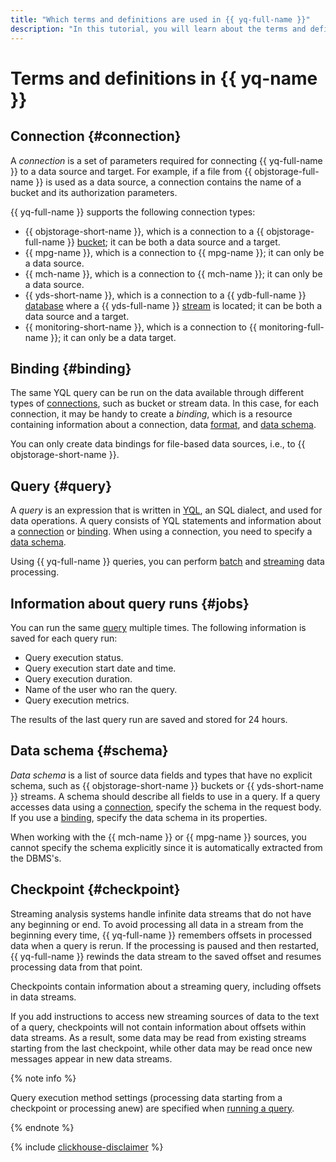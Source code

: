 ```yaml
---
title: "Which terms and definitions are used in {{ yq-full-name }}"
description: "In this tutorial, you will learn about the terms and definitions used in {{ yq-name }}."
---
```


# Terms and definitions in {{ yq-name }}

## Connection {#connection}

A _connection_ is a set of parameters required for connecting {{ yq-full-name }} to a data source and target. For example, if a file from {{ objstorage-full-name }} is used as a data source, a connection contains the name of a bucket and its authorization parameters.

{{ yq-full-name }} supports the following connection types:

* {{ objstorage-short-name }}, which is a connection to a {{ objstorage-full-name }} [bucket](../../storage/concepts/bucket.md); it can be both a data source and a target.
* {{ mpg-name }}, which is a connection to {{ mpg-name }}; it can only be a data source.
* {{ mch-name }}, which is a connection to {{ mch-name }}; it can only be a data source.
* {{ yds-short-name }}, which is a connection to a {{ ydb-full-name }} [database](../../ydb/concepts/resources.md#database) where a {{ yds-full-name }} [stream](../../data-streams/concepts/glossary.md#stream-concepts) is located; it can be both a data source and a target.
* {{ monitoring-short-name }}, which is a connection to {{ monitoring-full-name }}; it can only be a data target.

## Binding {#binding}

The same YQL query can be run on the data available through different types of [connections](#connection), such as bucket or stream data. In this case, for each connection, it may be handy to create a _binding_, which is a resource containing information about a connection, data [format](../sources-and-sinks/formats.md), and [data schema](#schema).

You can only create data bindings for file-based data sources, i.e., to {{ objstorage-short-name }}.

## Query {#query}

A _query_ is an expression that is written in [YQL](https://ydb.tech/en/docs/yql/reference/syntax/), an SQL dialect, and used for data operations. A query consists of YQL statements and information about a [connection](#connection) or [binding](#binding). When using a connection, you need to specify a [data schema](#schema).

Using {{ yq-full-name }} queries, you can perform [batch](batch-processing.md) and [streaming](./stream-processing.md) data processing.

## Information about query runs {#jobs}

You can run the same [query](#query) multiple times. The following information is saved for each query run:

* Query execution status.
* Query execution start date and time.
* Query execution duration.
* Name of the user who ran the query.
* Query execution metrics.

The results of the last query run are saved and stored for 24 hours.

## Data schema {#schema}

_Data schema_ is a list of source data fields and types that have no explicit schema, such as {{ objstorage-short-name }} buckets or {{ yds-short-name }} streams. A schema should describe all fields to use in a query. If a query accesses data using a [connection](#connection), specify the schema in the request body. If you use a [binding](#binding), specify the data schema in its properties.

When working with the {{ mch-name }} or {{ mpg-name }} sources, you cannot specify the schema explicitly since it is automatically extracted from the DBMS's.

## Checkpoint {#checkpoint}

Streaming analysis systems handle infinite data streams that do not have any beginning or end. To avoid processing all data in a stream from the beginning every time, {{ yq-full-name }} remembers offsets in processed data when a query is rerun. If the processing is paused and then restarted, {{ yq-full-name }} rewinds the data stream to the saved offset and resumes processing data from that point.

Checkpoints contain information about a streaming query, including offsets in data streams.

If you add instructions to access new streaming sources of data to the text of a query, checkpoints will not contain information about offsets within data streams. As a result, some data may be read from existing streams starting from the last checkpoint, while other data may be read once new messages appear in new data streams.

{% note info %}

Query execution method settings (processing data starting from a checkpoint or processing anew) are specified when [running a query](../operations/query.md#run).

{% endnote %}

{% include [clickhouse-disclaimer](../../_includes/clickhouse-disclaimer.md) %}
